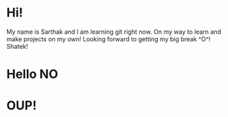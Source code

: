 # Hi!
My name is Sarthak and I am learning git right now. On my way to learn and make projects on my own! Looking forward to getting my big break ^O^!
Shatek!
# Hello NO
# OUP!

